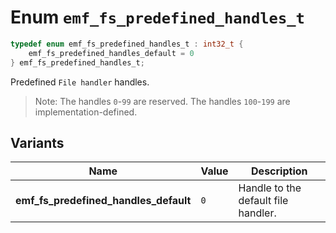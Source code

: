 # Enum `emf_fs_predefined_handles_t`

```c
typedef enum emf_fs_predefined_handles_t : int32_t {
    emf_fs_predefined_handles_default = 0
} emf_fs_predefined_handles_t;
```

Predefined `File handler` handles.

> Note: The handles `0`-`99` are reserved.
> The handles `100`-`199` are implementation-defined.

## Variants

| Name                                  | Value | Description                         |
| ------------------------------------- | ----- | ----------------------------------- |
| **emf_fs_predefined_handles_default** | `0`   | Handle to the default file handler. |

